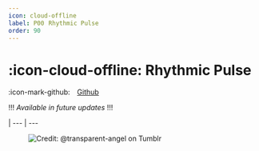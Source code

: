 ```yaml
---
icon: cloud-offline
label: P00⠀Rhythmic Pulse
order: 90
---
```

# :icon-cloud-offline: Rhythmic Pulse
:icon-mark-github: ⠀[Github](https://github.com/oddeyemotion/rhythmic-pulse)

!!!
*Available in future updates*
!!!

|
--- | ---

<figure>
    <img src="https://64.media.tumblr.com/d103eb823dce2842c673f409f036857b/tumblr_mzx9wrdwFa1snc5kxo1_1280.gifv" alt="Credit: @transparent-angel on Tumblr">
</figure>